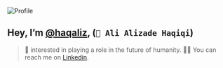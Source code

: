 ![Profile](https://avatars.githubusercontent.com/u/78667368?s=400&u=de4f983caa364107c2c2427e4a95cc3efb2bda2e&v=4)
## Hey, I’m [@haqaliz](https://twitter.com/haqaliz), (`👀 Ali Alizade Haqiqi`)

> 🧬 interested in playing a role in the future of humanity. 🤙🏿 You
can reach me on [Linkedin](https://www.linkedin.com/in/alializade/).
